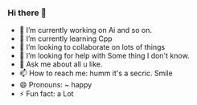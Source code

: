### Hi there 👋
- 🔭 I’m currently working on Ai and so on.
- 🌱 I’m currently learning Cpp
- 👯 I’m looking to collaborate on lots of things
- 🤔 I’m looking for help with Some thing I don't know.
- 💬 Ask me about all u like.
- 📫 How to reach me: humm it's a secric. Smile
- 😄 Pronouns: ~ happy
- ⚡ Fun fact: a Lot
